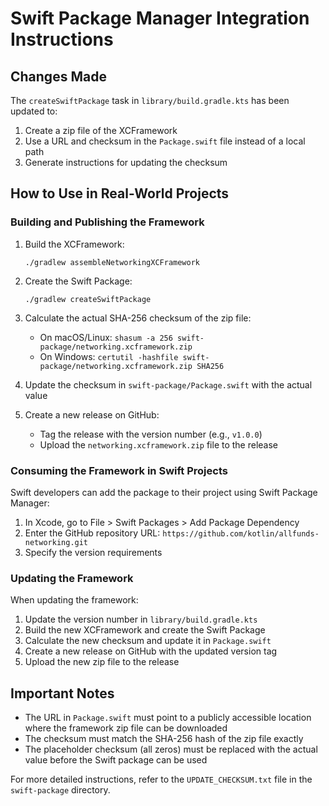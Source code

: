# Swift Package Manager Integration Instructions

## Changes Made

The `createSwiftPackage` task in `library/build.gradle.kts` has been updated to:

1. Create a zip file of the XCFramework
2. Use a URL and checksum in the `Package.swift` file instead of a local path
3. Generate instructions for updating the checksum

## How to Use in Real-World Projects

### Building and Publishing the Framework

1. Build the XCFramework:
   ```
   ./gradlew assembleNetworkingXCFramework
   ```

2. Create the Swift Package:
   ```
   ./gradlew createSwiftPackage
   ```

3. Calculate the actual SHA-256 checksum of the zip file:
   - On macOS/Linux: `shasum -a 256 swift-package/networking.xcframework.zip`
   - On Windows: `certutil -hashfile swift-package/networking.xcframework.zip SHA256`

4. Update the checksum in `swift-package/Package.swift` with the actual value

5. Create a new release on GitHub:
   - Tag the release with the version number (e.g., `v1.0.0`)
   - Upload the `networking.xcframework.zip` file to the release

### Consuming the Framework in Swift Projects

Swift developers can add the package to their project using Swift Package Manager:

1. In Xcode, go to File > Swift Packages > Add Package Dependency
2. Enter the GitHub repository URL: `https://github.com/kotlin/allfunds-networking.git`
3. Specify the version requirements

### Updating the Framework

When updating the framework:

1. Update the version number in `library/build.gradle.kts`
2. Build the new XCFramework and create the Swift Package
3. Calculate the new checksum and update it in `Package.swift`
4. Create a new release on GitHub with the updated version tag
5. Upload the new zip file to the release

## Important Notes

- The URL in `Package.swift` must point to a publicly accessible location where the framework zip file can be downloaded
- The checksum must match the SHA-256 hash of the zip file exactly
- The placeholder checksum (all zeros) must be replaced with the actual value before the Swift package can be used

For more detailed instructions, refer to the `UPDATE_CHECKSUM.txt` file in the `swift-package` directory.